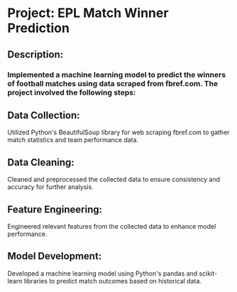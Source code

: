 # Project: EPL Match Winner Prediction

## Description:

### Implemented a machine learning model to predict the winners of football matches using data scraped from fbref.com. The project involved the following steps:

## Data Collection:
Utilized Python's BeautifulSoup library for web scraping fbref.com to gather match statistics and team performance data.
## Data Cleaning:
Cleaned and preprocessed the collected data to ensure consistency and accuracy for further analysis.
## Feature Engineering:
Engineered relevant features from the collected data to enhance model performance.
## Model Development:
Developed a machine learning model using Python's pandas and scikit-learn libraries to predict match outcomes based on historical data.

